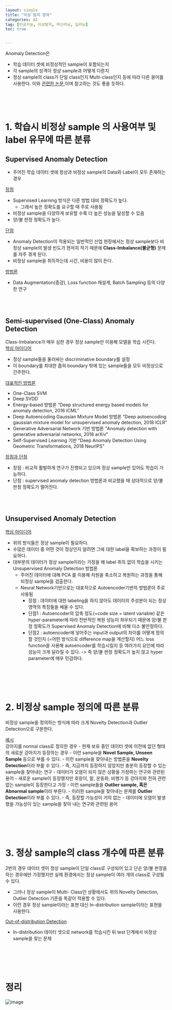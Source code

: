 ```yaml
---
layout: single
title: "이상 탐지 정의"
categories: AI
tag: [인공지능, 이상탐지, 머신러닝, 딥러닝]
toc: true


---
```



Anomaly Detection은 
- 학습 데이터 셋에 비정상적인 sample이 포함되는지 
- 각 sample의 성격이 정상 sample과 어떻게 다른지
- 정상 sample의 class가 단일 class인지 Multi-class인지
등에 따라 다른 용어를 사용한다. 이와 <a href="https://github.com/hoya012/awesome-anomaly-detection"> 관련한 논문 </a> 이며 참고하는 것도 좋을 듯하다.

<br>
<br>
<br>

# 1. 학습시 비정상 sample 의 사용여부 및 label 유무에 따른 분류
## Supervised Anomaly Detection
- 주어진 학습 데이터 셋에 정상과 비정상 sample의 Data와 Label이 모두 존재하는 경우 

<u>장점</u>
- Supervised Learning 방식은 다른 방법 대비 정확도가 높다.
    - 그래서 높은 정확도를 요구할 때 주로 사용됨
- 비정상 sample을 다양하게 보유할 수록 더 높은 성능을 달성할 수 있음
- 양/불 판정 정확도가 높다.

<u>단점</u>
- Anomaly Detection이 적용되는 일반적인 산업 현장에서는 정상 sample보다 비정상 sample의 발생 빈도가 현저히 적기 때문에 <b>Class-Imbalance(불균형)</b> 문제를 자주 겪게 된다.
- 비정상 sample을 취득하는데 시간, 비용이 많이 든다.

<u>방법론</u>
- Data Augmentation(증강), Loss function 재설계, Batch Sampling 등의 다양한 연구

<br>
<br>

## Semi-supervised (One-Class) Anomaly Detection

Class-Imbalance가 매우 심한 경우 정상 sample만 이용해 모델을 학습 시킨다. <br>
<u>핵심 아이디어</u>
- 정상 sample들을 둘러싸는 discriminative boundary를 설정
- 이 boundary를 최대한 좁혀 boundary 밖에 있는 sample들을 모두 비정상으로 간주한다.

<u>대표적인 방법론</u>
- One-Class SVM
- Deep SVDD
- Energy-based 방법론 “Deep structured energy based models for anomaly detection, 2016 ICML”
- Deep Autoencoding Gaussian Mixture Model 방법론 “Deep autoencoding gaussian mixture model for unsupervised anomaly detection, 2018 ICLR” 
- Generative Adversarial Network 기반 방법론 “Anomaly detection with generative adversarial networks, 2018 arXiv”
- Self-Supervised Learning 기반 "Deep Anomaly Detection Using Geometric Transformations, 2018 NeurIPS"

<u>장점과 단점</u>
- 장점 : 비교적 활발하게 연구가 진행되고 있으며 정상 sample만 있어도 학습이 가능하다.
- 단점 : supervised anomaly detection 방법론과 비교했을 때 상대적으로 양/불 판정 정확도가 떨어진다.

<br>
<br>

## Unsupervised Anomaly Detection
<u>핵심 아이디어</u> 
- 위의 방식들은 정상 sample이 필요하다. 
- 수많은 데이터 중 어떤 것이 정상인지 알려면 그에 대한 label을 확보하는 과정이 필요하다. 
- 대부분의 데이터가 정상 sample이라는 가정을 해 label 취득 없이 학습을 시키는 Unsupervised Anomaly Detection 방법론
    - 주어진 데이터에 대해 PCA 를 이용해 차원을 축소하고 복원하는 과정을 통해 비정상 sample을 검출한다.
    - Neural Network기반으로는 대표적으로 Autoencoder기반의 방법론이 주로 사용됨
        - 장점 : 데이터에 대한 labeling을 하지 않아도 데이터의 주성분이 되는 정상 영역의 특징들을 배울 수 있다.
        - 단점1 : Autoencoder의 압축 정도(=code size = latent variable) 같은 hyper-parameter에 따라 전반적인 복원 성능이 좌우되기 때문에 양/불 판정 정확도가 Supervised Anomaly Detection에 비해 다소 불안정하다.
        - 단점2 : autoencoder에 넣어주는 input과 output의 차이를 어떻게 정의할 것인지 (=어떤 방식으로 difference map을 계산할지) 어느 loss function을 사용해 autoencoder를 학습시킬지 등 여러가지 요인에 따라 성능이 크게 달라질 수 있다.
            -> 즉 양/불 판정 정확도가 높지 않고 hyper parameter에 매우 민감하다.

<br>
<br>
<br>
<br>


# 2. 비정상 sample 정의에 따른 분류

비정상 sample을 정의하는 방식에 따라 크게 Novelty Detection과 Outlier Detection으로 구분한다. 
<p><u>예시</u><br>
강아지를 normal class로 정의한 경우
- 현재 보유 중인 데이터 셋에 이전에 없던 형태의 새로운 강아지가 등장하는 경우
    - 이런 sample을 <b>Novel Sample, Unseen Sample </b>등으로 부를 수 있다.
    - 이런 sample을 찾아내는 방법론을 <b>Novelty Detection</b>이라 부를 수 있다.
    - 즉, 지금까지 등장하지 않았지만 충분히 등장할 수 있는 sample을 찾아내는 연구
    - 데이터가 오염이 되지 않은 상황을 가정하는 연구와 관련된 용어
- 새로운 sample이 등장했지만 호랑이, 말, 운동화, 비행기 등 강아지와 전혀 관련 없는 sample이 등장한다고 가정
    - 이런 sample들을 <b>Outlier sample, 혹은 Abnormal sample</b>이라 부른다.
    - 이러한 sample을 찾아내는 문제를 <b>Outlier Detection</b>이라 부를 수 있다.
    - 즉, 등장할 가능성이 거의 없는
    - 데이터에 오염이 발생했을 가능성이 있는 sample을 찾아 내는 연구와 관련된 용어

</p>


<br>
<br>
<br>
<br>


# 3. 정상 sample의 class 개수에 따른 분류
2번의 경우 데이터 셋이 정상 sample이 단일 class로 구성되어 있고 단순 양/불 판정을 하는 경우에만 가정했지만 실제 환경에서는 정상 sample이 여러 개의 class로 구성될 수 있다.
- 그러나 정상 sample이 Multi- Class인 상황에서도 위의 Novelty Detection, Outlier Detection 기준을 똑같이 적용할 수 있다.
- 이런 경우 정상 sample이라는 표현 대신 In-distribution sample이라는 표현을 사용한다.

<u>Out-of-distribution Detection</u>
- In-distribution 데이터 셋으로 network를 학습시킨 뒤 test 단계에서 비정상 sample을 찾는 문제


<br>
<br>
<br>
<br>

# 정리
![image](https://user-images.githubusercontent.com/97875918/230376397-50e29546-104f-474f-923c-ced4486907fe.png)


<br>
<br>
<br>
<br>

